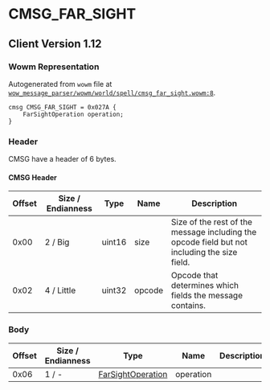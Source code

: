 # CMSG_FAR_SIGHT

## Client Version 1.12

### Wowm Representation

Autogenerated from `wowm` file at [`wow_message_parser/wowm/world/spell/cmsg_far_sight.wowm:8`](https://github.com/gtker/wow_messages/tree/main/wow_message_parser/wowm/world/spell/cmsg_far_sight.wowm#L8).
```rust,ignore
cmsg CMSG_FAR_SIGHT = 0x027A {
    FarSightOperation operation;
}
```
### Header

CMSG have a header of 6 bytes.

#### CMSG Header

| Offset | Size / Endianness | Type   | Name   | Description |
| ------ | ----------------- | ------ | ------ | ----------- |
| 0x00   | 2 / Big           | uint16 | size   | Size of the rest of the message including the opcode field but not including the size field.|
| 0x02   | 4 / Little        | uint32 | opcode | Opcode that determines which fields the message contains.|

### Body

| Offset | Size / Endianness | Type | Name | Description | Comment |
| ------ | ----------------- | ---- | ---- | ----------- | ------- |
| 0x06 | 1 / - | [FarSightOperation](farsightoperation.md) | operation |  |  |

